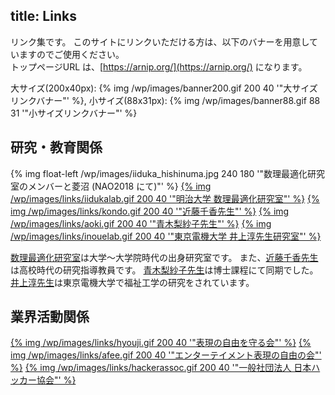 title: Links
---

リンク集です。
このサイトにリンクいただける方は、以下のバナーを用意していますのでご使用ください。  
トップページURL は、[https://arnip.org/](https://arnip.org/) になります。

大サイズ(200x40px): {% img /wp/images/banner200.gif 200 40 '"大サイズリンクバナー"' %},
小サイズ(88x31px): {% img /wp/images/banner88.gif 88 31 '"小サイズリンクバナー"' %}

## 研究・教育関係
{% img float-left /wp/images/iiduka_hishinuma.jpg 240 180 '"数理最適化研究室のメンバーと菱沼 (NAO2018 にて)"' %}
[{% img /wp/images/links/iidukalab.gif 200 40 '"明治大学 数理最適化研究室"' %}](https://iiduka.net/)
[{% img /wp/images/links/kondo.gif 200 40 '"近藤千香先生"' %}](http://www1.hst.titech.ac.jp/~kondo/)
[{% img /wp/images/links/aoki.gif 200 40 '"青木梨紗子先生"' %}](https://daori.web.fc2.com/)
[{% img /wp/images/links/inouelab.gif 200 40 '"東京電機大学 井上淳先生研究室"' %}](https://sites.google.com/view/inouelab)

[数理最適化研究室](https://iiduka.net/)は大学～大学院時代の出身研究室です。
また、[近藤千香先生](http://www1.hst.titech.ac.jp/~kondo/)は高校時代の研究指導教員です。
[青木梨紗子先生](https://daori.web.fc2.com/)は博士課程にて同期でした。
[井上淳先生](https://sites.google.com/view/inouelab)は東京電機大学で福祉工学の研究をされています。

## 業界活動関係
[{% img /wp/images/links/hyouji.gif 200 40 '"表現の自由を守る会"' %}](https://hyogen.jp/)
[{% img /wp/images/links/afee.gif 200 40 '"エンターテイメント表現の自由の会"' %}](https://afee.jp/)
[{% img /wp/images/links/hackerassoc.gif 200 40 '"一般社団法人 日本ハッカー協会"' %}](https://www.hacker.or.jp/)
